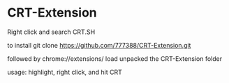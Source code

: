# CRT-Extension
Right click and search CRT.SH

to install git clone https://github.com/777388/CRT-Extension.git

followed by chrome://extensions/ load unpacked the CRT-Extension folder

usage: highlight, right click, and hit CRT
